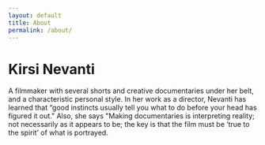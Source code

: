 ```yaml
---
layout: default
title: About
permalink: /about/
---
```

# Kirsi Nevanti

A filmmaker with several shorts and creative documentaries
under her belt, and a characteristic personal style. In her work as a director, Nevanti has learned that “good instincts usually tell you what to do before your
head has figured it out." Also, she says "Making documentaries is
interpreting reality; not necessarily as it appears to be; the key is
that the film must be ‘true to the spirit’ of what is portrayed.
